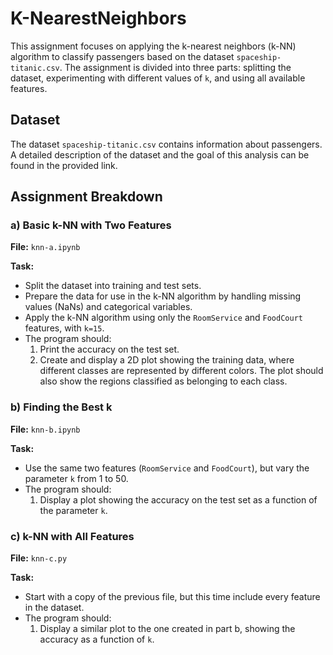 # K-NearestNeighbors

This assignment focuses on applying the k-nearest neighbors (k-NN) algorithm to classify passengers based on the dataset `spaceship-titanic.csv`. The assignment is divided into three parts: splitting the dataset, experimenting with different values of `k`, and using all available features.

## Dataset
The dataset `spaceship-titanic.csv` contains information about passengers. A detailed description of the dataset and the goal of this analysis can be found in the provided link.

## Assignment Breakdown

### a) Basic k-NN with Two Features

**File:** `knn-a.ipynb`

**Task:**
- Split the dataset into training and test sets.
- Prepare the data for use in the k-NN algorithm by handling missing values (NaNs) and categorical variables.
- Apply the k-NN algorithm using only the `RoomService` and `FoodCourt` features, with `k=15`.
- The program should:
  1. Print the accuracy on the test set.
  2. Create and display a 2D plot showing the training data, where different classes are represented by different colors. The plot should also show the regions classified as belonging to each class.

### b) Finding the Best k

**File:** `knn-b.ipynb`

**Task:**
- Use the same two features (`RoomService` and `FoodCourt`), but vary the parameter `k` from 1 to 50.
- The program should:
  1. Display a plot showing the accuracy on the test set as a function of the parameter `k`.

### c) k-NN with All Features

**File:** `knn-c.py`

**Task:**
- Start with a copy of the previous file, but this time include every feature in the dataset.
- The program should:
  1. Display a similar plot to the one created in part b, showing the accuracy as a function of `k`.
  
